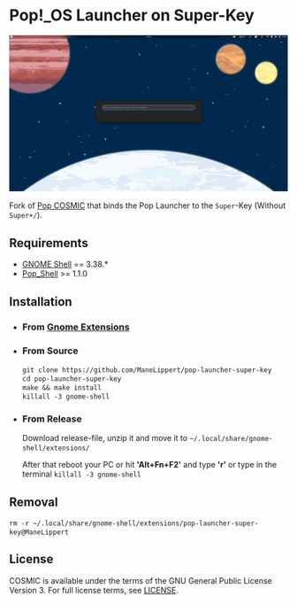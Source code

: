 # Pop!_OS Launcher on Super-Key

![alt text](pop-launcher-super-key.png)

Fork of [Pop COSMIC](https://github.com/pop-os/cosmic) that binds the Pop Launcher to the ```Super```-Key (Without ```Super+/```).

## Requirements
* [GNOME Shell](https://gitlab.gnome.org/GNOME/gnome-shell) == 3.38.*
* [Pop_Shell](https://github.com/pop-os/shell) >= 1.1.0


## Installation 

* ### From [Gnome Extensions](https://extensions.gnome.org/extension/4797/pop-launcher-super-key/)

* ### From Source

    ```
    git clone https://github.com/ManeLippert/pop-launcher-super-key
    cd pop-launcher-super-key
    make && make install
    killall -3 gnome-shell
    ```
* ### From Release
    Download release-file, unzip it and move it to ```~/.local/share/gnome-shell/extensions/```


    After that reboot your PC or hit **'Alt+Fn+F2'** and type **'r'** or type in the terminal ```killall -3 gnome-shell```

## Removal

```
rm -r ~/.local/share/gnome-shell/extensions/pop-launcher-super-key@ManeLippert
```

## License
COSMIC is available under the terms of the GNU General Public License Version 3. For full license terms, see [LICENSE](./LICENSE).
